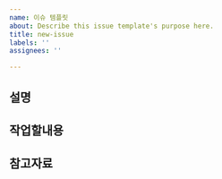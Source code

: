 ```yaml
---
name: 이슈 템플릿
about: Describe this issue template's purpose here.
title: new-issue
labels: ''
assignees: ''

---
```


## 설명

## 작업할내용

## 참고자료
